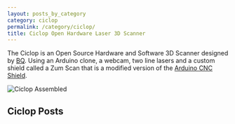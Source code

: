 ```yaml
---
layout: posts_by_category
category: ciclop
permalink: /category/ciclop/
title: Ciclop Open Hardware Laser 3D Scanner
---
```


The Ciclop is an Open Source Hardware and Software 3D Scanner designed by [BQ](http://www.bq.com/gb/ciclop).  Using an Arduino clone, a webcam, two line lasers and a custom shield called a Zum Scan that is a modified version of the [Arduino CNC Shield](http://blog.protoneer.co.nz/arduino-cnc-shield/).

  <img alt="Ciclop Assembled" src="//garthvh.com/assets/img/ciclop/ciclop_assembled_3.jpg" class="img-fluid" />

## Ciclop Posts
